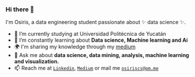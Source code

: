 ### Hi there 👋

I'm Osiris, a data engineering student passionate about ✨ data science ✨.

- 🔭 I’m currently studying at Universidad Politécnica de Yucatán
- 🌱 I’m constantly learning about **Data science, Machine learning and Ai**
- 🌍 I'm sharing my knowledge through my [medium](https://medium.com/@osiriscs)
- 💬 Ask me about **data science, data mining, analysis, machine learning and visualization.**
- 📫 Reach me at [`Linkedin`](https://www.linkedin.com/in/osiris-c%C3%A1mara-9485171a4), [`Medium`](https://medium.com/@osiriscs) or mail me [`osiriscs@pm.me`](mailto:osiriscs@pm.me)

